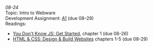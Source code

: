 *08-24*  
Topic: Intro to Webware  
Development Assignment: [A1](https://github.com/cs4241-22a/a1-gettingstarted/blob/master/README.md) (due 08–29)  
Readings:  
- [You Don't Know JS: Get Started](https://github.com/getify/You-Dont-Know-JS/blob/2nd-ed/get-started/ch1.md), chapter 1 (due 08-26)  
- [HTML & CSS: Design & Build Websites](https://wpi.primo.exlibrisgroup.com/discovery/fulldisplay?docid=alma9936730811904746&context=L&vid=01WPI_INST:Default&lang=en&search_scope=MyInst_and_CI&adaptor=Local%20Search%20Engine&tab=Everything&query=any,contains,Jon%20Duckett&offset=0) chapters 1-5 (due 08-29)  
